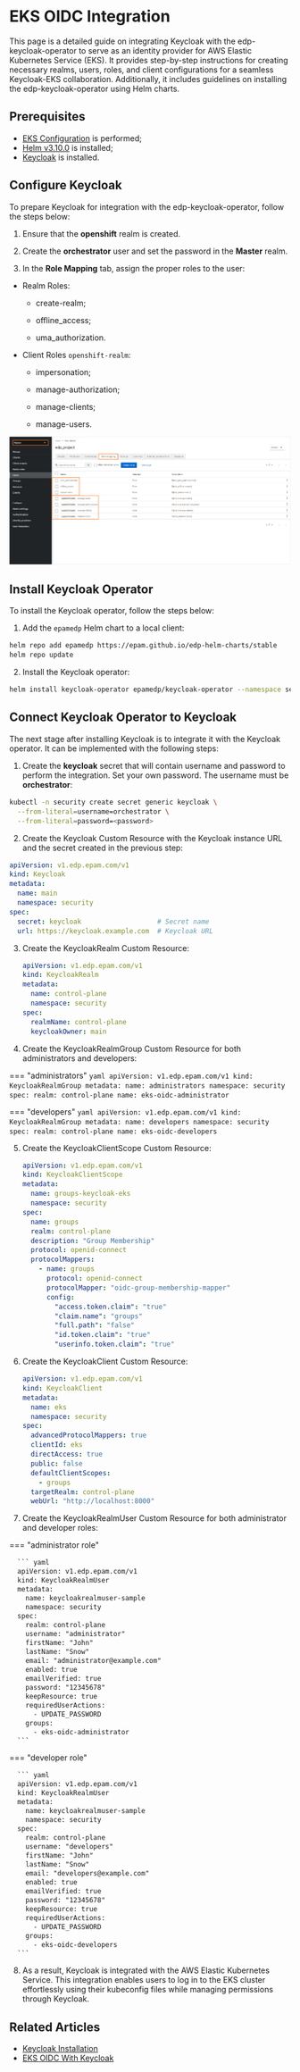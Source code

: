 # EKS OIDC Integration

This page is a detailed guide on integrating Keycloak with the edp-keycloak-operator to serve as an identity provider for AWS Elastic Kubernetes Service (EKS). It provides step-by-step instructions for creating necessary realms, users, roles, and client configurations for a seamless Keycloak-EKS collaboration. Additionally, it includes guidelines on installing the edp-keycloak-operator using Helm charts.

## Prerequisites

* [EKS Configuration](https://epam.github.io/edp-install/operator-guide/configure-keycloak-oidc-eks/?h=oidc#eks-configuration) is performed;
* [Helm v3.10.0](https://github.com/helm/helm/releases/tag/v3.10.0) is installed;
* [Keycloak](../operator-guide/install-keycloak.md) is installed.

## Configure Keycloak

To prepare Keycloak for integration with the edp-keycloak-operator, follow the steps below:

1. Ensure that the **openshift** realm is created.

2. Create the **orchestrator** user and set the password in the **Master** realm.

3. In the **Role Mapping** tab, assign the proper roles to the user:

  * Realm Roles:

    * create-realm;

    * offline_access;

    * uma_authorization.

  * Client Roles `openshift-realm`:

    * impersonation;

    * manage-authorization;

    * manage-clients;

    * manage-users.

![Role mappings](../assets/operator-guide/keycloak-roles-eks.png "Role mappings")

## Install Keycloak Operator

To install the Keycloak operator, follow the steps below:

1. Add the `epamedp` Helm chart to a local client:

  ```bash
  helm repo add epamedp https://epam.github.io/edp-helm-charts/stable
  helm repo update
  ```

2. Install the Keycloak operator:

  ```bash
  helm install keycloak-operator epamedp/keycloak-operator --namespace security --set name=keycloak-operator
  ```

## Connect Keycloak Operator to Keycloak

The next stage after installing Keycloak is to integrate it with the Keycloak operator. It can be implemented with the following steps:

1. Create the **keycloak** secret that will contain username and password to perform the integration. Set your own password. The username must be **orchestrator**:

  ```bash
  kubectl -n security create secret generic keycloak \
    --from-literal=username=orchestrator \
    --from-literal=password=<password>
  ```

2. Create the Keycloak Custom Resource with the Keycloak instance URL and the secret created in the previous step:

  ```yaml
  apiVersion: v1.edp.epam.com/v1
  kind: Keycloak
  metadata:
    name: main
    namespace: security
  spec:
    secret: keycloak                   # Secret name
    url: https://keycloak.example.com  # Keycloak URL
  ```

3. Create the KeycloakRealm Custom Resource:

    ```yaml
    apiVersion: v1.edp.epam.com/v1
    kind: KeycloakRealm
    metadata:
      name: control-plane
      namespace: security
    spec:
      realmName: control-plane
      keycloakOwner: main
    ```

4. Create the KeycloakRealmGroup Custom Resource for both administrators and developers:

  === "administrators"
      ```yaml
      apiVersion: v1.edp.epam.com/v1
      kind: KeycloakRealmGroup
      metadata:
        name: administrators
        namespace: security
      spec:
        realm: control-plane
        name: eks-oidc-administrator
      ```

  === "developers"
      ```yaml
      apiVersion: v1.edp.epam.com/v1
      kind: KeycloakRealmGroup
      metadata:
        name: developers
        namespace: security
      spec:
        realm: control-plane
        name: eks-oidc-developers
      ```

5. Create the KeycloakClientScope Custom Resource:

    ```yaml
    apiVersion: v1.edp.epam.com/v1
    kind: KeycloakClientScope
    metadata:
      name: groups-keycloak-eks
      namespace: security
    spec:
      name: groups
      realm: control-plane
      description: "Group Membership"
      protocol: openid-connect
      protocolMappers:
        - name: groups
          protocol: openid-connect
          protocolMapper: "oidc-group-membership-mapper"
          config:
            "access.token.claim": "true"
            "claim.name": "groups"
            "full.path": "false"
            "id.token.claim": "true"
            "userinfo.token.claim": "true"
    ```

6. Create the KeycloakClient Custom Resource:

    ```yaml
    apiVersion: v1.edp.epam.com/v1
    kind: KeycloakClient
    metadata:
      name: eks
      namespace: security
    spec:
      advancedProtocolMappers: true
      clientId: eks
      directAccess: true
      public: false
      defaultClientScopes:
        - groups
      targetRealm: control-plane
      webUrl: "http://localhost:8000"
    ```

7. Create the KeycloakRealmUser Custom Resource for both administrator and developer roles:

  === "administrator role"

      ``` yaml
      apiVersion: v1.edp.epam.com/v1
      kind: KeycloakRealmUser
      metadata:
        name: keycloakrealmuser-sample
        namespace: security
      spec:
        realm: control-plane
        username: "administrator"
        firstName: "John"
        lastName: "Snow"
        email: "administrator@example.com"
        enabled: true
        emailVerified: true
        password: "12345678"
        keepResource: true
        requiredUserActions:
          - UPDATE_PASSWORD
        groups:
          - eks-oidc-administrator
      ```

  === "developer role"

      ``` yaml
      apiVersion: v1.edp.epam.com/v1
      kind: KeycloakRealmUser
      metadata:
        name: keycloakrealmuser-sample
        namespace: security
      spec:
        realm: control-plane
        username: "developers"
        firstName: "John"
        lastName: "Snow"
        email: "developers@example.com"
        enabled: true
        emailVerified: true
        password: "12345678"
        keepResource: true
        requiredUserActions:
          - UPDATE_PASSWORD
        groups:
          - eks-oidc-developers
      ```

8. As a result, Keycloak is integrated with the AWS Elastic Kubernetes Service. This integration enables users to log in to the EKS cluster effortlessly using their kubeconfig files while managing permissions through Keycloak.

## Related Articles

* [Keycloak Installation](install-keycloak.md)
* [EKS OIDC With Keycloak](configure-keycloak-oidc-eks.md)
